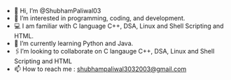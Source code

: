 - 👋 Hi, I’m @ShubhamPaliwal03
- 👀 I’m interested in programming, coding, and development.
- 💻 I am familiar with C language C++, DSA, Linux and Shell Scripting and HTML.
- 🌱 I’m currently learning Python and Java.
- 🖇️I’m looking to collaborate on C langauge C++, DSA, Linux and Shell Scripting and HTML
- 📫 How to reach me : shubhampaliwal3032003@gmail.com

<!---
ShubhamPaliwal03/ShubhamPaliwal03 is a ✨ special ✨ repository because its `README.md` (this file) appears on your GitHub profile.
You can click the Preview link to take a look at your changes.
--->
